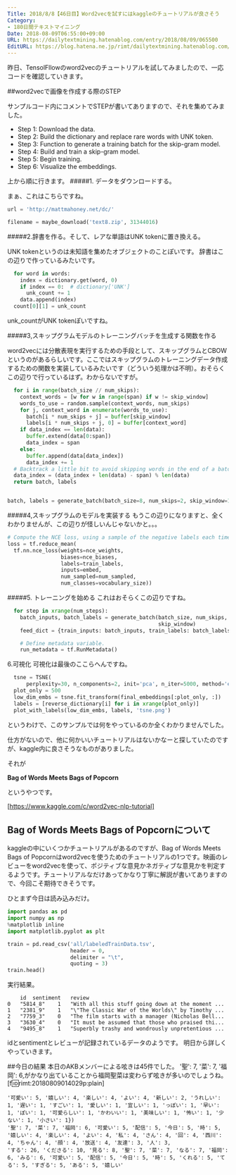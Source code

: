 ```yaml
---
Title: 2018/8/8【46日目】Word2vecを試すにはkaggleのチュートリアルが良さそう
Category:
- 180日間テキストマイニング
Date: 2018-08-09T06:55:00+09:00
URL: https://dailytextmining.hatenablog.com/entry/2018/08/09/065500
EditURL: https://blog.hatena.ne.jp/rimt/dailytextmining.hatenablog.com/atom/entry/10257846132608920624
---
```


昨日、TensolFllowのword2vecのチュートリアルを試してみましたので、一応コードを確認していきます。

##word2vecで画像を作成する際のSTEP

サンプルコード内にコメントでSTEPが書いてありますので、それを集めてみました。

- Step 1: Download the data.
- Step 2: Build the dictionary and replace rare words with UNK token.
- Step 3: Function to generate a training batch for the skip-gram model.
- Step 4: Build and train a skip-gram model.
- Step 5: Begin training.
- Step 6: Visualize the embeddings.

上から順に行きます。
#####1. データをダウンロードする。

まぁ、これはこちらですね。
```python
url = 'http://mattmahoney.net/dc/'

filename = maybe_download('text8.zip', 31344016)
```

#####2.辞書を作る。そして、レアな単語はUNK tokenに置き換える。

UNK tokenというのは未知語を集めたオブジェクトのことぽいです。
辞書はこの辺りで作っているみたいです。

```python
  for word in words:
    index = dictionary.get(word, 0)
    if index == 0:  # dictionary['UNK']
      unk_count += 1
    data.append(index)
  count[0][1] = unk_count
```
unk_countがUNK tokenぽいですね。

#####3,スキップグラムモデルのトレーニングバッチを生成する関数を作る

word2vecには分散表現を実行するための手段として、スキップグラムとCBOWというのがあるらしいです。ここではスキップグラムのトレーニングデータ作成するための関数を実装しているみたいです（どういう処理かは不明）。おそらくこの辺りで行っているはず。わからないですが。

```python
  for i in range(batch_size // num_skips):
    context_words = [w for w in range(span) if w != skip_window]
    words_to_use = random.sample(context_words, num_skips)
    for j, context_word in enumerate(words_to_use):
      batch[i * num_skips + j] = buffer[skip_window]
      labels[i * num_skips + j, 0] = buffer[context_word]
    if data_index == len(data):
      buffer.extend(data[0:span])
      data_index = span
    else:
      buffer.append(data[data_index])
      data_index += 1
  # Backtrack a little bit to avoid skipping words in the end of a batch
  data_index = (data_index + len(data) - span) % len(data)
  return batch, labels


batch, labels = generate_batch(batch_size=8, num_skips=2, skip_window=1)
```

#####4,スキップグラムのモデルを実装する
もうこの辺りになりますと、全くわかりませんが、この辺りが怪しいんじゃないかと。。。

```python
# Compute the NCE loss, using a sample of the negative labels each time.
loss = tf.reduce_mean(
  tf.nn.nce_loss(weights=nce_weights,
                 biases=nce_biases,
                 labels=train_labels,
                 inputs=embed,
                 num_sampled=num_sampled,
                 num_classes=vocabulary_size))
```

#####5. トレーニングを始める
これはおそらくこの辺りですね。
```python
  for step in xrange(num_steps):
    batch_inputs, batch_labels = generate_batch(batch_size, num_skips,
                                                skip_window)
    feed_dict = {train_inputs: batch_inputs, train_labels: batch_labels}

    # Define metadata variable.
    run_metadata = tf.RunMetadata()
```

6.可視化
可視化は最後のここらへんですね。
```python
  tsne = TSNE(
      perplexity=30, n_components=2, init='pca', n_iter=5000, method='exact')
  plot_only = 500
  low_dim_embs = tsne.fit_transform(final_embeddings[:plot_only, :])
  labels = [reverse_dictionary[i] for i in xrange(plot_only)]
  plot_with_labels(low_dim_embs, labels, 'tsne.png')
```

というわけで、このサンプルでは何をやっているのか全くわかりませんでした。

仕方がないので、他に何かいいチュートリアルはないかなーと探していたのですが、kaggle内に良さそうなものがありました。

それが

<b>Bag of Words Meets Bags of Popcorn</b>

というやつです。


[https://www.kaggle.com/c/word2vec-nlp-tutorial]



## Bag of Words Meets Bags of Popcornについて

kaggleの中にいくつかチュートリアルがあるのですが、Bag of Words Meets Bags of Popcornはword2vecを使うためのチュートリアルの1つです。映画のレビューをword2vecを使って、ポジティブな意見かネガティブな意見かを判定するようです。チュートリアルなだけあってかなり丁寧に解説が書いてありますので、今回こそ期待できそうです。

ひとまず今日は読み込みだけ。
```python
import pandas as pd
import numpy as np
%matplotlib inline
import matplotlib.pyplot as plt

train = pd.read_csv('all/labeledTrainData.tsv',
                    header = 0,
                    delimiter = "\t",
                    quoting = 3)
train.head()
```
実行結果。
```
	id	sentiment	review
0	"5814_8"	1	"With all this stuff going down at the moment ...
1	"2381_9"	1	"\"The Classic War of the Worlds\" by Timothy ...
2	"7759_3"	0	"The film starts with a manager (Nicholas Bell...
3	"3630_4"	0	"It must be assumed that those who praised thi...
4	"9495_8"	1	"Superbly trashy and wondrously unpretentious ...
```
idとsentimentとレビューが記録されているデータのようです。
明日から詳しくやっていきます。

##今日の結果
本日のAKBメンバーによる呟きは45件でした。
'聖': 7, '菜': 7, '福岡': 6,がかなり出ていることから福岡聖菜は変わらず呟きが多いのでしょうね。
[f:id:rimt:20180809014029p:plain]

```
'可愛い': 5, '嬉しい': 4, '楽しい': 4, 'よい': 4, '新しい': 2, 'うれしい': 1, '遅い': 1, 'すごい': 1, '愛しい': 1, '宜しい': 1, 'っぽい': 1, '早い': 1, 'ぽい': 1, '可愛らしい': 1, 'かわいい': 1, '美味しい': 1, '怖い': 1, '少ない': 1, '小さい': 1})
'聖': 7, '菜': 7, '福岡': 6, '可愛い': 5, '配信': 5, '今日': 5, '時': 5, '嬉しい': 4, '楽しい': 4, 'よい': 4, '私': 4, 'さん': 4, '回': 4, '西川': 4, 'ちゃん': 4, '顔': 4, '放送': 4, '友達': 3, '人': 3,
'する': 26, 'くださる': 10, '見る': 8, '聖': 7, '菜': 7, 'なる': 7, '福岡': 6, 'みる': 6, '可愛い': 5, '配信': 5, '今日': 5, '時': 5, 'くれる': 5, 'てる': 5, 'すぎる': 5, 'ある': 5, '嬉しい'
```

